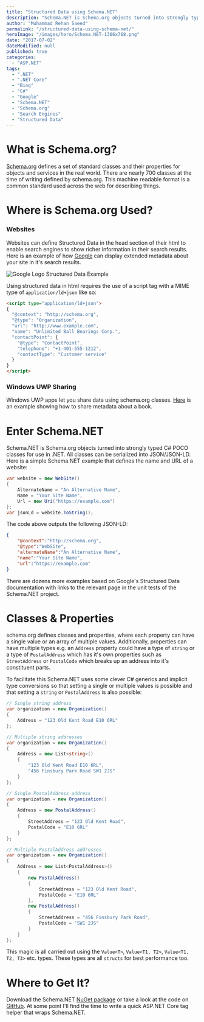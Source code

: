 ```yaml
---
title: "Structured Data using Schema.NET"
description: "Schema.NET is Schema.org objects turned into strongly typed C# POCO classes for use in .NET."
author: "Muhammad Rehan Saeed"
permalink: "/structured-data-using-schema-net/"
heroImage: "/images/hero/Schema.NET-1366x768.png"
date: "2017-07-02"
dateModified: null
published: true
categories:
  - "ASP.NET"
tags:
  - ".NET"
  - ".NET Core"
  - "Bing"
  - "C#"
  - "Google"
  - "Schema.NET"
  - "Schema.org"
  - "Search Engines"
  - "Structured Data"
---
```


# What is Schema.org?

[Schema.org](https://schema.org) defines a set of standard classes and their properties for objects and services in the real world. There are nearly 700 classes at the time of writing defined by schema.org. This machine readable format is a common standard used across the web for describing things.

# Where is Schema.org Used?

### Websites

Websites can define Structured Data in the head section of their html to enable search engines to show richer information in their search results. Here is an example of how [Google](https://developers.google.com/search/docs/guides/intro-structured-data) can display extended metadata about your site in it's search results.

![Google Logo Structured Data Example](./images/Google-Logo-Structured-Data-Example.png)

Using structured data in html requires the use of a script tag with a MIME type of `application/ld+json` like so:

```html
<script type="application/ld+json">
{
  "@context": "http://schema.org",
  "@type": "Organization",
  "url": "http://www.example.com",
  "name": "Unlimited Ball Bearings Corp.",
  "contactPoint": {
    "@type": "ContactPoint",
    "telephone": "+1-401-555-1212",
    "contactType": "Customer service"
  }
}
</script>
```

### Windows UWP Sharing

Windows UWP apps let you share data using schema.org classes. [Here](https://docs.microsoft.com/en-us/uwp/schemas/appxpackage/appxmanifestschema/element-sharetarget) is an example showing how to share metadata about a book.

# Enter Schema.NET

Schema.NET is Schema.org objects turned into strongly typed C# POCO classes for use in .NET. All classes can be serialized into JSON/JSON-LD. Here is a simple Schema.NET example that defines the name and URL of a website:

```cs
var website = new WebSite()
{
    AlternateName = "An Alternative Name",
    Name = "Your Site Name",
    Url = new Uri("https://example.com")
};
var jsonLd = website.ToString();
```

The code above outputs the following JSON-LD:

```json
{
    "@context":"http://schema.org",
    "@type":"WebSite",
    "alternateName":"An Alternative Name",
    "name":"Your Site Name",
    "url":"https://example.com"
}
```

There are dozens more examples based on Google's Structured Data documentation with links to the relevant page in the unit tests of the Schema.NET project.

# Classes & Properties

schema.org defines classes and properties, where each property can have a single value or an array of multiple values. Additionally, properties can have multiple types e.g. an `Address` property could have a type of `string` or a type of `PostalAddress` which has it's own properties such as `StreetAddress` or `PostalCode` which breaks up an address into it's constituent parts.

To facilitate this Schema.NET uses some clever C# generics and implicit type conversions so that setting a single or multiple values is possible and that setting a `string` or `PostalAddress` is also possible:

```cs
// Single string address
var organization = new Organization()
{
    Address = "123 Old Kent Road E10 6RL"
};

// Multiple string addresses
var organization = new Organization()
{
    Address = new List<string>()
    { 
        "123 Old Kent Road E10 6RL",
        "456 Finsbury Park Road SW1 2JS"
    }
};

// Single PostalAddress address
var organization = new Organization()
{
    Address = new PostalAddress()
    {
        StreetAddress = "123 Old Kent Road",
        PostalCode = "E10 6RL"
    }
};

// Multiple PostalAddress addresses
var organization = new Organization()
{
    Address = new List<PostalAddress>()
    {
        new PostalAddress()
        {
            StreetAddress = "123 Old Kent Road",
            PostalCode = "E10 6RL"
        },
        new PostalAddress()
        {
            StreetAddress = "456 Finsbury Park Road",
            PostalCode = "SW1 2JS"
        }
    }
};
```

This magic is all carried out using the `Value<T>`, `Value<T1, T2>`, `Value<T1, T2, T3>` etc. types. These types are all `structs` for best performance too.

# Where to Get It?

Download the Schema.NET [NuGet package](https://www.nuget.org/packages/Schema.NET) or take a look at the code on [GitHub](https://github.com/RehanSaeed/Schema.NET). At some point I'll find the time to write a quick ASP.NET Core tag helper that wraps Schema.NET.
